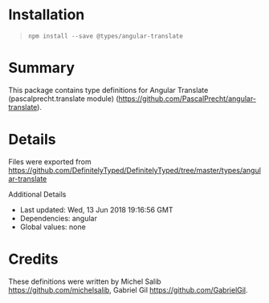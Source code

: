 # Installation
> `npm install --save @types/angular-translate`

# Summary
This package contains type definitions for Angular Translate (pascalprecht.translate module) (https://github.com/PascalPrecht/angular-translate).

# Details
Files were exported from https://github.com/DefinitelyTyped/DefinitelyTyped/tree/master/types/angular-translate

Additional Details
 * Last updated: Wed, 13 Jun 2018 19:16:56 GMT
 * Dependencies: angular
 * Global values: none

# Credits
These definitions were written by Michel Salib <https://github.com/michelsalib>, Gabriel Gil <https://github.com/GabrielGil>.
